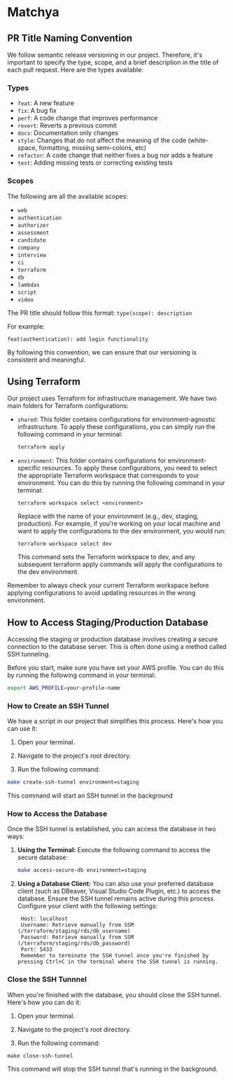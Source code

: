 # Matchya

## PR Title Naming Convention

We follow semantic release versioning in our project. Therefore, it's important to specify the type, scope, and a brief description in the title of each pull request. Here are the types available:

### Types

- `feat`: A new feature
- `fix`: A bug fix
- `perf`: A code change that improves performance
- `revert`: Reverts a previous commit
- `docs`: Documentation only changes
- `style`: Changes that do not affect the meaning of the code (white-space, formatting, missing semi-colons, etc)
- `refactor`: A code change that neither fixes a bug nor adds a feature
- `test`: Adding missing tests or correcting existing tests

### Scopes

The following are all the available scopes:

- `web`
- `authentication`
- `authorizer`
- `assessment`
- `candidate`
- `company`
- `interview`
- `ci`
- `terraform`
- `db`
- `lambdas`
- `script`
- `video`

The PR title should follow this format: `type(scope): description`

For example:

`feat(authentication): add login functionality`

By following this convention, we can ensure that our versioning is consistent and meaningful.

## Using Terraform

Our project uses Terraform for infrastructure management. We have two main folders for Terraform configurations:

- `shared`: This folder contains configurations for environment-agnostic infrastructure. To apply these configurations, you can simply run the following command in your terminal:

  ```sh
  terraform apply
  ```

- `environment`: This folder contains configurations for environment-specific resources. To apply these configurations, you need to select the appropriate Terraform workspace that corresponds to your environment. You can do this by running the following command in your terminal:

  ```
  terraform workspace select <environment>
  ```

  Replace <environment> with the name of your environment (e.g., dev, staging, production). For example, if you're working on your local machine and want to apply the configurations to the dev environment, you would run:

  ```
  terraform workspace select dev
  ```

  This command sets the Terraform workspace to dev, and any subsequent terraform apply commands will apply the configurations to the dev environment.

Remember to always check your current Terraform workspace before applying configurations to avoid updating resources in the wrong environment.

## How to Access Staging/Production Database

Accessing the staging or production database involves creating a secure connection to the database server. This is often done using a method called SSH tunneling.

Before you start, make sure you have set your AWS profile. You can do this by running the following command in your terminal:

```sh
export AWS_PROFILE=your-profile-name
```

### How to Create an SSH Tunnel

We have a script in our project that simplifies this process. Here's how you can use it:

1. Open your terminal.

2. Navigate to the project's root directory.

3. Run the following command:

```sh
make create-ssh-tunnel environment=staging
```

This command will start an SSH tunnel in the background

### How to Access the Database

Once the SSH tunnel is established, you can access the database in two ways:

1. **Using the Terminal:**
   Execute the following command to access the secure database:

   ```sh
   make access-secure-db environment=staging
   ```

2. **Using a Database Client:**
   You can also use your preferred database client (such as DBeaver, Visual Studio Code Plugin, etc.) to access the database. Ensure the SSH tunnel remains active during this process. Configure your client with the following settings:

   ```
    Host: localhost
    Username: Retrieve manually from SSM (/terraform/staging/rds/db_username)
    Password: Retrieve manually from SSM (/terraform/staging/rds/db_password)
    Port: 5433
    Remember to terminate the SSH tunnel once you're finished by pressing Ctrl+C in the terminal where the SSH tunnel is running.
   ```

### Close the SSH Tunnnel

When you're finished with the database, you should close the SSH tunnel. Here's how you can do it:

1. Open your terminal.

2. Navigate to the project's root directory.

3. Run the following command:

```
make close-ssh-tunnel
```

This command will stop the SSH tunnel that's running in the background.
